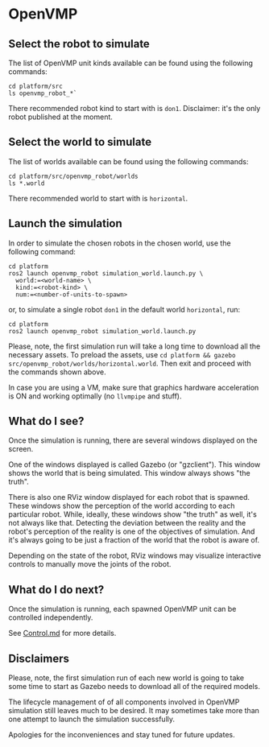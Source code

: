 # OpenVMP

## Select the robot to simulate

The list of OpenVMP unit kinds available can be found using the following commands:

```
cd platform/src
ls openvmp_robot_*`
```

There recommended robot kind to start with is `don1`.
Disclaimer: it's the only robot published at the moment.

## Select the world to simulate

The list of worlds available can be found using the following commands:

```
cd platform/src/openvmp_robot/worlds
ls *.world
```

There recommended world to start with is `horizontal`.

## Launch the simulation

In order to simulate the chosen robots in the chosen world,
use the following command:

```
cd platform
ros2 launch openvmp_robot simulation_world.launch.py \
  world:=<world-name> \
  kind:=<robot-kind> \
  num:=<number-of-units-to-spawn>
```

or, to simulate a single robot `don1`
in the default world `horizontal`, run:

```
cd platform
ros2 launch openvmp_robot simulation_world.launch.py
```

Please, note, the first simulation run will take a long time to download all
the necessary assets.
To preload the assets, use `cd platform && gazebo src/openvmp_robot/worlds/horizontal.world`. Then exit and proceed with the commands shown above.

In case you are using a VM, make sure that graphics hardware acceleration is ON and working optimally (no `llvmpipe` and stuff).

<!-- 

## Spawn the robots manually

Far advanced users, there may be a desire to spawn robots manually.

First, launch the simulated world without spawning the robots automatically.
That can be done using the following command:

```
ros2 launch openvmp_robot simulation_world.py world:=<world-name>
```

or, to launch the default world (`world:=horizontal`), simply run:

```
ros2 launch openvmp_robot simulation_world.py
```

Once the simulation is running, OpenVMP units can be spawn manually
using the `Insert` tab to insert any model that starts with `OpenVMP: `.
Once the robot appears, the corresponding (specific to the model of the unit inserted) launch script has to be used to spawn all ROS2 nodes required for its operation. In case of `OpenVMP: don1`, the following command should be used:

```
ros2 launch openvmp_robot_don1 robot.py id:=<id-of-the-robot>
```

where `<id-of-the-robot>` could be seen in the Gazebo UI at the end of the name of the spawned entity. For example, the ID of `openvmp_robot_don1_XYZ1` is `XYZ1`.

-->

## What do I see?

Once the simulation is running,
there are several windows displayed on the screen.

One of the windows displayed is called Gazebo (or "gzclient").
This window shows the world that is being simulated.
This window always shows "the truth".

There is also one RViz window displayed for each robot that is spawned.
These windows show the perception of the world according
to each particular robot.
While, ideally, these windows show "the truth" as well, it's not always like that. Detecting the deviation between the reality and the robot's perception of the reality is one of the objectives of simulation.
And it's always going to be just a fraction of the world
that the robot is aware of.

Depending on the state of the robot, RViz windows may visualize
interactive controls to manually move the joints of the robot.

## What do I do next?

Once the simulation is running, each spawned OpenVMP unit can be controlled independently.

See [Control.md](./Control.md) for more details.

## Disclaimers

Please, note, the first simulation run of each new world is going to take some time to start as Gazebo needs to download all of the required models.

The lifecycle management of of all components involved in OpenVMP simulation
still leaves much to be desired. It may sometimes take more than one attempt
to launch the simulation successfully.

Apologies for the inconveniences and stay tuned for future updates.
